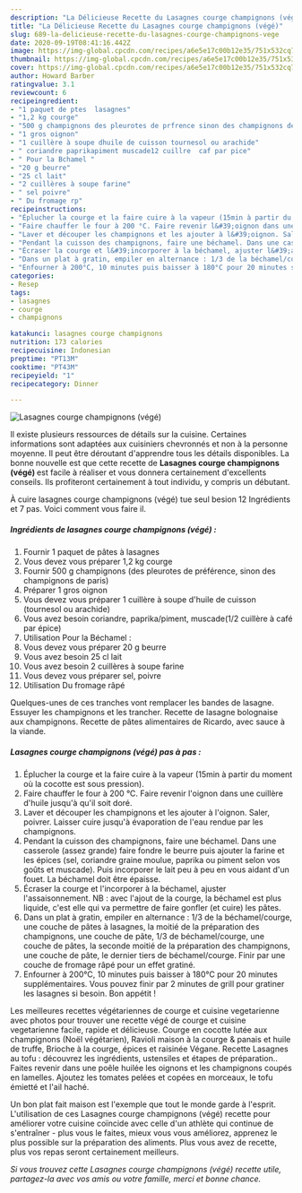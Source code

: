 ```yaml
---
description: "La Délicieuse Recette du Lasagnes courge champignons (végé)"
title: "La Délicieuse Recette du Lasagnes courge champignons (végé)"
slug: 689-la-delicieuse-recette-du-lasagnes-courge-champignons-vege
date: 2020-09-19T08:41:16.442Z
image: https://img-global.cpcdn.com/recipes/a6e5e17c00b12e35/751x532cq70/lasagnes-courge-champignons-vege-photo-principale-de-la-recette.jpg
thumbnail: https://img-global.cpcdn.com/recipes/a6e5e17c00b12e35/751x532cq70/lasagnes-courge-champignons-vege-photo-principale-de-la-recette.jpg
cover: https://img-global.cpcdn.com/recipes/a6e5e17c00b12e35/751x532cq70/lasagnes-courge-champignons-vege-photo-principale-de-la-recette.jpg
author: Howard Barber
ratingvalue: 3.1
reviewcount: 6
recipeingredient:
- "1 paquet de ptes  lasagnes"
- "1,2 kg courge"
- "500 g champignons des pleurotes de prfrence sinon des champignons de paris"
- "1 gros oignon"
- "1 cuillère à soupe dhuile de cuisson tournesol ou arachide"
- " coriandre paprikapiment muscade12 cuillre  caf par pice"
- " Pour la Bchamel "
- "20 g beurre"
- "25 cl lait"
- "2 cuillères à soupe farine"
- " sel poivre"
- " Du fromage rp"
recipeinstructions:
- "Éplucher la courge et la faire cuire à la vapeur (15min à partir du moment où la cocotte est sous pression)."
- "Faire chauffer le four à 200 °C. Faire revenir l&#39;oignon dans une cuillère d&#39;huile jusqu&#39;à qu&#39;il soit doré."
- "Laver et découper les champignons et les ajouter à l&#39;oignon. Saler, poivrer. Laisser cuire jusqu&#39;à évaporation de l&#39;eau rendue par les champignons."
- "Pendant la cuisson des champignons, faire une béchamel. Dans une casserole (assez grande) faire fondre le beurre puis ajouter la farine et les épices (sel, coriandre graine moulue, paprika ou piment selon vos goûts et muscade). Puis incorporer le lait peu à peu en vous aidant d&#39;un fouet. La béchamel doit être épaisse."
- "Écraser la courge et l&#39;incorporer à la béchamel, ajuster l&#39;assaisonnement. NB : avec l&#39;ajout de la courge, la béchamel est plus liquide, c&#39;est elle qui va permettre de faire gonfler (et cuire) les pâtes."
- "Dans un plat à gratin, empiler en alternance : 1/3 de la béchamel/courge, une couche de pâtes à lasagnes, la moitié de la préparation des champignons, une couche de pâte, 1/3 de béchamel/courge, une couche de pâtes, la seconde moitié de la préparation des champignons, une couche de pâte, le dernier tiers de béchamel/courge. Finir par une couche de fromage râpé pour un effet gratiné."
- "Enfourner à 200°C, 10 minutes puis baisser à 180°C pour 20 minutes supplémentaires. Vous pouvez finir par 2 minutes de grill pour gratiner les lasagnes si besoin. Bon appétit !"
categories:
- Resep
tags:
- lasagnes
- courge
- champignons

katakunci: lasagnes courge champignons 
nutrition: 173 calories
recipecuisine: Indonesian
preptime: "PT13M"
cooktime: "PT43M"
recipeyield: "1"
recipecategory: Dinner

---
```



![Lasagnes courge champignons (végé)](https://img-global.cpcdn.com/recipes/a6e5e17c00b12e35/751x532cq70/lasagnes-courge-champignons-vege-photo-principale-de-la-recette.jpg)

Il existe plusieurs ressources de détails sur la cuisine. Certaines informations sont adaptées aux cuisiniers chevronnés et non à la personne moyenne. Il peut être déroutant d'apprendre tous les détails disponibles. La bonne nouvelle est que cette recette de <strong> Lasagnes courge champignons (végé) </strong> est facile à réaliser et vous donnera certainement d'excellents conseils. Ils profiteront certainement à tout individu, y compris un débutant.

<!--inarticleads1-->

À cuire lasagnes courge champignons (végé) tue seul besion 12 Ingrédients et 7 pas. Voici comment vous faire il.

##### Ingrédients de lasagnes courge champignons (végé) :

1. Fournir 1 paquet de pâtes à lasagnes
1. Vous devez vous préparer 1,2 kg courge
1. Fournir 500 g champignons (des pleurotes de préférence, sinon des champignons de paris)
1. Préparer 1 gros oignon
1. Vous devez vous préparer 1 cuillère à soupe d&#39;huile de cuisson (tournesol ou arachide)
1. Vous avez besoin  coriandre, paprika/piment, muscade(1/2 cuillère à café par épice)
1. Utilisation  Pour la Béchamel :
1. Vous devez vous préparer 20 g beurre
1. Vous avez besoin 25 cl lait
1. Vous avez besoin 2 cuillères à soupe farine
1. Vous devez vous préparer  sel, poivre
1. Utilisation  Du fromage râpé


Quelques-unes de ces tranches vont remplacer les bandes de lasagne. Essuyer les champignons et les trancher. Recette de lasagne bolognaise aux champignons. Recette de pâtes alimentaires de Ricardo, avec sauce à la viande. 

<!--inarticleads2-->

##### Lasagnes courge champignons (végé) pas à pas :

1. Éplucher la courge et la faire cuire à la vapeur (15min à partir du moment où la cocotte est sous pression).
1. Faire chauffer le four à 200 °C. Faire revenir l&#39;oignon dans une cuillère d&#39;huile jusqu&#39;à qu&#39;il soit doré.
1. Laver et découper les champignons et les ajouter à l&#39;oignon. Saler, poivrer. Laisser cuire jusqu&#39;à évaporation de l&#39;eau rendue par les champignons.
1. Pendant la cuisson des champignons, faire une béchamel. Dans une casserole (assez grande) faire fondre le beurre puis ajouter la farine et les épices (sel, coriandre graine moulue, paprika ou piment selon vos goûts et muscade). Puis incorporer le lait peu à peu en vous aidant d&#39;un fouet. La béchamel doit être épaisse.
1. Écraser la courge et l&#39;incorporer à la béchamel, ajuster l&#39;assaisonnement. NB : avec l&#39;ajout de la courge, la béchamel est plus liquide, c&#39;est elle qui va permettre de faire gonfler (et cuire) les pâtes.
1. Dans un plat à gratin, empiler en alternance : 1/3 de la béchamel/courge, une couche de pâtes à lasagnes, la moitié de la préparation des champignons, une couche de pâte, 1/3 de béchamel/courge, une couche de pâtes, la seconde moitié de la préparation des champignons, une couche de pâte, le dernier tiers de béchamel/courge. Finir par une couche de fromage râpé pour un effet gratiné.
1. Enfourner à 200°C, 10 minutes puis baisser à 180°C pour 20 minutes supplémentaires. Vous pouvez finir par 2 minutes de grill pour gratiner les lasagnes si besoin. Bon appétit !


Les meilleures recettes végétariennes de courge et cuisine vegetarienne avec photos pour trouver une recette végé de courge et cuisine vegetarienne facile, rapide et délicieuse. Courge en cocotte lutée aux champignons (Noël végétarien), Ravioli maison à la courge &amp; panais et huile de truffe, Brioche à la courge, épices et raisinée Végane. Recette Lasagnes au tofu : découvrez les ingrédients, ustensiles et étapes de préparation.. Faites revenir dans une poêle huilée les oignons et les champignons coupés en lamelles. Ajoutez les tomates pelées et copées en morceaux, le tofu émietté et l&#39;ail haché. 

<!--inarticleads1-->

<p>
Un bon plat fait maison est l'exemple que tout le monde garde à l'esprit. L'utilisation de ces Lasagnes courge champignons (végé) recette pour améliorer votre cuisine coïncide avec celle d'un athlète qui continue de s'entraîner - plus vous le faites, mieux vous vous améliorez, apprenez le plus possible sur la préparation des aliments. Plus vous avez de recette, plus vos repas seront certainement meilleurs.
</p>

<p>
<i>Si vous trouvez cette Lasagnes courge champignons (végé) recette utile, partagez-la avec vos amis ou votre famille, merci et bonne chance.</i>
</p>

